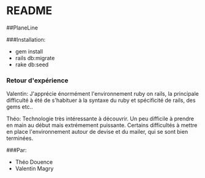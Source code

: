 # README
##PlaneLine

###Installation:
- gem install
- rails db:migrate
- rake db:seed


### Retour d'expérience

Valentin: J'apprécie énormément l'environnement ruby on rails, la principale difficulté à été de s'habituer à la syntaxe du ruby et spécificité de rails, des gems etc..

Théo: Technologie très intéressante à découvrir. Un peu difficile à prendre en main au début mais extrémement puissante. Certains difficultés à mettre en place l'environnement autour de devise et du mailer, qui se sont bien terminées.

###Par: 
* Théo Douence
* Valentin Magry
